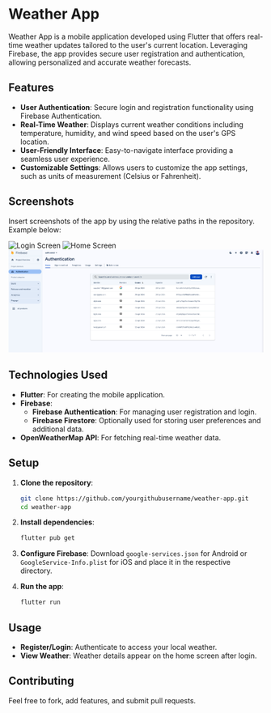 # Weather App

Weather App is a mobile application developed using Flutter that offers real-time weather updates tailored to the user's current location. Leveraging Firebase, the app provides secure user registration and authentication, allowing personalized and accurate weather forecasts.

## Features

- **User Authentication**: Secure login and registration functionality using Firebase Authentication.
- **Real-Time Weather**: Displays current weather conditions including temperature, humidity, and wind speed based on the user's GPS location.
- **User-Friendly Interface**: Easy-to-navigate interface providing a seamless user experience.
- **Customizable Settings**: Allows users to customize the app settings, such as units of measurement (Celsius or Fahrenheit).

## Screenshots

Insert screenshots of the app by using the relative paths in the repository. Example below:

![Login Screen](/path/to/login_screen.png)
![Home Screen](/path/to/home_screen.png)
![Screenshot of Weather App](screenshot/ss1.png)


## Technologies Used

- **Flutter**: For creating the mobile application.
- **Firebase**:
  - **Firebase Authentication**: For managing user registration and login.
  - **Firebase Firestore**: Optionally used for storing user preferences and additional data.
- **OpenWeatherMap API**: For fetching real-time weather data.

## Setup

1. **Clone the repository**:
    ```bash
    git clone https://github.com/yourgithubusername/weather-app.git
    cd weather-app
    ```

2. **Install dependencies**:
    ```bash
    flutter pub get
    ```

3. **Configure Firebase**:
    Download `google-services.json` for Android or `GoogleService-Info.plist` for iOS and place it in the respective directory.

4. **Run the app**:
    ```bash
    flutter run
    ```

## Usage

- **Register/Login**: Authenticate to access your local weather.
- **View Weather**: Weather details appear on the home screen after login.

## Contributing

Feel free to fork, add features, and submit pull requests.
